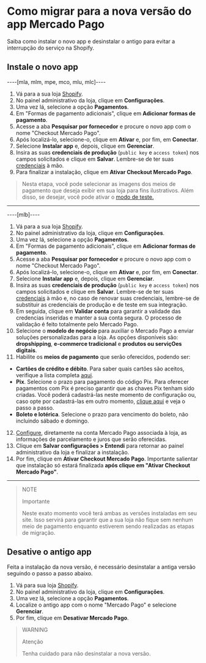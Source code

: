 # Como migrar para a nova versão do app Mercado Pago

Saiba como instalar o novo app e desinstalar o antigo para evitar a interrupção do serviço na Shopify.

## Instale o novo app

----[mla, mlm, mpe, mco, mlu, mlc]----
1. Vá para a sua loja [Shopify](https://accounts.shopify.com/store-login).
2. No painel administrativo da loja, clique em **Configurações**.
3. Uma vez lá, selecione a opção **Pagamentos**. 
4. Em "Formas de pagamento adicionais", clique em **Adicionar formas de pagamento**.
5. Acesse a aba **Pesquisar por fornecedor** e procure o novo app com o nome "Checkout Mercado Pago".
6. Após localizá-lo, selecione-o, clique em **Ativar** e, por fim, em **Conectar**.
7. Selecione **Instalar app** e, depois, clique em **Gerenciar**.
8. Insira as suas **credenciais de produção** (`public key` e `access token`) nos campos solicitados e clique em **Salvar**. Lembre-se de ter suas [credenciais](/developers/pt/docs/shopify/additional-content/credentials) à mão.
9. Para finalizar a instalação, clique em **Ativar Checkout Mercado Pago**.

> Nesta etapa, você pode selecionar as imagens dos meios de pagamento que deseja exibir em sua loja para fins ilustrativos. Além disso, se desejar, você pode ativar o [modo de teste.](/developers/pt/docs/shopify/sales-processing/integration-test)

------------
----[mlb]----
1. Vá para a sua loja [Shopify](https://accounts.shopify.com/store-login).
2. No painel administrativo da loja, clique em **Configurações**.
3. Uma vez lá, selecione a opção **Pagamentos**. 
4. Em "Formas de pagamento adicionais", clique em **Adicionar formas de pagamento**.
5. Acesse a aba **Pesquisar por fornecedor** e procure o novo app com o nome "Checkout Mercado Pago".
6. Após localizá-lo, selecione-o, clique em **Ativar** e, por fim, em **Conectar**.
7. Selecione **Instalar app** e, depois, clique em **Gerenciar**.
8. Insira as suas **credenciais de produção** (`public key` e `access token`) nos campos solicitados e clique em **Salvar**. Lembre-se de ter suas [credenciais](/developers/pt/docs/shopify/additional-content/credentials) à mão e, no caso de renovar suas credenciais, lembre-se de substituir as credenciais de produção e de teste em sua integração.
9. Em seguida, clique em **Validar conta** para garantir a validade das credencias inseridas e manter a sua conta segura. O processo de validação é feito totalmente pelo Mercado Pago.
10. Selecione o **modelo de negócio** para auxiliar o Mercado Pago a enviar soluções personalizadas para a loja. As opções disponíveis são: **dropshipping**, **e-commerce tradicional** e **produtos ou serviçOes digitais**.
11. Habilite os **meios de pagamento** que serão oferecidos, podendo ser:

 - **Cartões de crédito e débito**. Para saber quais cartões são aceitos, verifique a lista completa [aqui](/developers/pt/docs/sales-processing/payment-methods).
 - **Pix**. Selecione o prazo para pagamento do código Pix. Para oferecer pagamentos com Pix é preciso garantir que as chaves Pix tenham sido criadas. Você poderá cadastrá-las neste momento de configuração ou, caso opte por cadastrá-las em outro momento, [clique aqui](https://www.youtube.com/watch?v=60tApKYVnkA) e veja o passo a passo.
 - **Boleto e lotérica**. Selecione o prazo para vencimento do boleto, não incluindo sábado e domingo.

12. [Configure](https://www.mercadopago.com.br/costs-section#from-section=menu), diretamente na conta Mercado Pago associada à loja, as informações de parcelamento e juros que serão oferecidas.
13. Clique em **Salvar configurações > Entendi** para retornar ao painel administrativo da loja e finalizar a instalação.
14. Por fim, clique em **Ativar Checkout Mercado Pago**. Importante salientar que instalação só estará finalizada **após clique em "Ativar Checkout Mercado Pago"**.

------------

> NOTE
>
> Importante
>
> Neste exato momento você terá ambas as versões instaladas em seu site. Isso servirá para garantir que a sua loja não fique sem nenhum meio de pagamento enquanto estiverem sendo realizadas as etapas de migração. 

## Desative o antigo app

Feita a instalação da nova versão, é necessário desinstalar a antiga versão seguindo o passo a passo abaixo.

1. Vá para sua loja [Shopify](https://accounts.shopify.com/store-login).
2. No painel administrativo da loja, clique em **Configurações**.
3. Uma vez lá, selecione a opção **Pagamentos**. 
4. Localize o antigo app com o nome "Mercado Pago" e selecione **Gerenciar**.
5. Por fim, clique em **Desativar Mercado Pago**.

> WARNING
>
> Atenção
>
> Tenha cuidado para não desinstalar a nova versão.